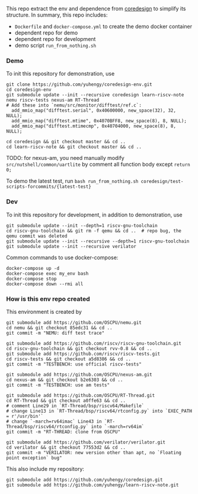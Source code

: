 This repo extract the env and dependence from [coredesign](https://github.com/yuhengy/coredesign.git) to simplify its structure. In summary, this repo includes:
+ `Dockerfile` and `docker-compose.yml` to create the demo docker container
+ dependent repo for demo
+ dependent repo for development
+ demo script `run_from_nothing.sh`

### Demo

To init this repository for demonstration, use
```shell
git clone https://github.com/yuhengy/coredesign-env.git
cd coredesign-env
git submodule update --init --recursive coredesign learn-riscv-note nemu riscv-tests nexus-am RT-Thread
# Add these into `nemu/src/monitor/difftest/ref.c`: 
  add_mmio_map("difftest.serial", 0x40600000, new_space(32), 32, NULL);
  add_mmio_map("difftest.mtime", 0x4070BFF8, new_space(8), 8, NULL);
  add_mmio_map("difftest.mtimecmp", 0x40704000, new_space(8), 8, NULL);

cd coredesign && git checkout master && cd ..
cd learn-riscv-note && git checkout master && cd ..
```

TODO: for nexus-am, you need manually modify `src/nutshell/common/uartlite` by comment all function body except `return 0;`

To demo the latest test, run `bash run_from_nothing.sh coredesign/test-scripts-forcommits/{latest-test}`

### Dev

To init this repository for development, in addition to demonstration, use
```shell
git submodule update --init --depth=1 riscv-gnu-toolchain
cd riscv-gnu-toolchain && git rm -f qemu && cd ..  # repo bug, the qemu commit was deleted
git submodule update --init --recursive --depth=1 riscv-gnu-toolchain
git submodule update --init --recursive verilator
```

Common commands to use docker-compose:
```shell
docker-compose up -d
docker-compose exec my_env bash
docker-compose stop
docker-compose down --rmi all
```

### How is this env repo created

This environment is created by

```shell
git submodule add https://github.com/OSCPU/nemu.git
cd nemu && git checkout 85edc31 && cd ..
git commit -m "NEMU: diff test trace"

git submodule add https://github.com/riscv/riscv-gnu-toolchain.git
cd riscv-gnu-toolchain && git checkout rvv-0.8 && cd ..
git submodule add https://github.com/riscv/riscv-tests.git
cd riscv-tests && git checkout a5d8386 && cd ..
git commit -m "TESTBENCH: use official riscv-tests"

git submodule add https://github.com/OSCPU/nexus-am.git
cd nexus-am && git checkout b2e6303 && cd ..
git commit -m "TESTBENCH: use am tests"

git submodule add https://github.com/OSCPU/RT-Thread.git
cd RT-Thread && git checkout a0ffe63 && cd ..
# comment Line29 in `RT-Thread/bsp/riscv64/Makefile`
# change Line13 in `RT-Thread/bsp/riscv64/rtconfig.py` into `EXEC_PATH   = r'/usr/bin'`
# change `-march=rv64imac` Line43 in `RT-Thread/bsp/riscv64/rtconfig.py` into `-march=rv64im`
git commit -m "RT-THREAD: clone from OSCPU"

git submodule add https://github.com/verilator/verilator.git
cd verilator && git checkout 77553d2 && cd ..
git commit -m "VERILATOR: new version other than apt, no `Floating point exception` bug"
```

This also include my repository:
```shell
git submodule add https://github.com/yuhengy/coredesign.git
git submodule add https://github.com/yuhengy/learn-riscv-note.git
```


